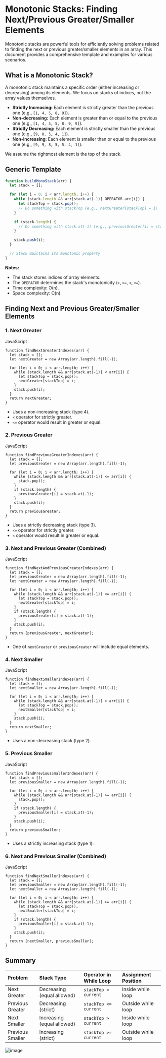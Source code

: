 
# Monotonic Stacks: Finding Next/Previous Greater/Smaller Elements

Monotonic stacks are powerful tools for efficiently solving problems related to finding the next or previous greater/smaller elements in an array. This document provides a comprehensive template and examples for various scenarios.

## What is a Monotonic Stack?

A monotonic stack maintains a specific order (either increasing or decreasing) among its elements. We focus on stacks of indices, not the array values themselves.

* **Strictly Increasing:** Each element is strictly greater than the previous one (e.g., `[1, 4, 5, 8, 9]`).
* **Non-decreasing:** Each element is greater than or equal to the previous one (e.g., `[1, 4, 5, 5, 8, 9, 9]`).
* **Strictly Decreasing:** Each element is strictly smaller than the previous one (e.g., `[9, 8, 5, 4, 1]`).
* **Non-increasing:** Each element is smaller than or equal to the previous one (e.g., `[9, 9, 8, 5, 5, 4, 1]`).

We assume the rightmost element is the top of the stack.

## Generic Template

```javascript
function buildMonoStack(arr) {
  let stack = [];

  for (let i = 0; i < arr.length; i++) {
    while (stack.length && arr[stack.at(-1)] OPERATOR arr[i]) {
      let stackTop = stack.pop();
      // Do something with stackTop (e.g., nextGreater[stackTop] = i)
    }

    if (stack.length) {
      // Do something with stack.at(-1) (e.g., previousGreater[i] = stack.at(-1))
    }

    stack.push(i);
  }

  // Stack maintains its monotonic property
}

```

**Notes:**

-   The stack stores indices of array elements.
-   The `OPERATOR` determines the stack's monotonicity (`>`, `>=`, `<`, `<=`).
-   Time complexity: O(n).
-   Space complexity: O(n).

## Finding Next and Previous Greater/Smaller Elements

### 1. Next Greater

JavaScript

```
function findNextGreaterIndexes(arr) {
  let stack = [];
  let nextGreater = new Array(arr.length).fill(-1);

  for (let i = 0; i < arr.length; i++) {
    while (stack.length && arr[stack.at(-1)] < arr[i]) {
      let stackTop = stack.pop();
      nextGreater[stackTop] = i;
    }
    stack.push(i);
  }
  return nextGreater;
}

```

-   Uses a non-increasing stack (type 4).
-   `<` operator for strictly greater.
-   `<=` operator would result in greater or equal.

### 2. Previous Greater

JavaScript

```
function findPreviousGreaterIndexes(arr) {
  let stack = [];
  let previousGreater = new Array(arr.length).fill(-1);

  for (let i = 0; i < arr.length; i++) {
    while (stack.length && arr[stack.at(-1)] <= arr[i]) {
      stack.pop();
    }
    if (stack.length) {
      previousGreater[i] = stack.at(-1);
    }
    stack.push(i);
  }
  return previousGreater;
}

```

-   Uses a strictly decreasing stack (type 3).
-   `<=` operator for strictly greater.
-   `<` operator would result in greater or equal.

### 3. Next and Previous Greater (Combined)

JavaScript

```
function findNextAndPreviousGreaterIndexes(arr) {
  let stack = [];
  let previousGreater = new Array(arr.length).fill(-1);
  let nextGreater = new Array(arr.length).fill(-1);

  for (let i = 0; i < arr.length; i++) {
    while (stack.length && arr[stack.at(-1)] <= arr[i]) {
      let stackTop = stack.pop();
      nextGreater[stackTop] = i;
    }
    if (stack.length) {
      previousGreater[i] = stack.at(-1);
    }
    stack.push(i);
  }
  return [previousGreater, nextGreater];
}

```

-   One of `nextGreater` or `previousGreater` will include equal elements.

### 4. Next Smaller

JavaScript

```
function findNextSmallerIndexes(arr) {
  let stack = [];
  let nextSmaller = new Array(arr.length).fill(-1);

  for (let i = 0; i < arr.length; i++) {
    while (stack.length && arr[stack.at(-1)] > arr[i]) {
      let stackTop = stack.pop();
      nextSmaller[stackTop] = i;
    }
    stack.push(i);
  }
  return nextSmaller;
}

```

-   Uses a non-decreasing stack (type 2).

### 5. Previous Smaller

JavaScript

```
function findPreviousSmallerIndexes(arr) {
  let stack = [];
  let previousSmaller = new Array(arr.length).fill(-1);

  for (let i = 0; i < arr.length; i++) {
    while (stack.length && arr[stack.at(-1)] >= arr[i]) {
      stack.pop();
    }
    if (stack.length) {
      previousSmaller[i] = stack.at(-1);
    }
    stack.push(i);
  }
  return previousSmaller;
}

```

-   Uses a strictly increasing stack (type 1).

### 6. Next and Previous Smaller (Combined)

JavaScript

```
function findNextSmallerIndexes(arr) {
  let stack = [];
  let previousSmaller = new Array(arr.length).fill(-1);
  let nextSmaller = new Array(arr.length).fill(-1);

  for (let i = 0; i < arr.length; i++) {
    while (stack.length && arr[stack.at(-1)] >= arr[i]) {
      let stackTop = stack.pop();
      nextSmaller[stackTop] = i;
    }
    if (stack.length) {
      previousSmaller[i] = stack.at(-1);
    }
    stack.push(i);
  }
  return [nextSmaller, previousSmaller];
}

```

## Summary


| Problem             | Stack Type                | Operator in While Loop | Assignment Position |
| :------------------ | :------------------------ | :--------------------- | :------------------ |
| Next Greater        | Decreasing (equal allowed) | `stackTop < current`   | Inside while loop   |
| Previous Greater    | Decreasing (strict)       | `stackTop <= current`  | Outside while loop  |
| Next Smaller        | Increasing (equal allowed) | `stackTop > current`   | Inside while loop   |
| Previous Smaller    | Increasing (strict)       | `stackTop >= current`  | Outside while loop  |




![image](https://assets.leetcode.com/users/images/3b666e9c-4200-4245-bce8-7d7e81649f8f_1659039679.8631365.png)
<!--stackedit_data:
eyJoaXN0b3J5IjpbLTE3MDM2Mjg0NjAsLTEyMzMwMDQ2NTYsNT
Y5MDMxMjMzLC00NTEyNzgwMzQsLTE3OTcxMTY2ODEsNDQwOTIw
NTg1XX0=
-->
